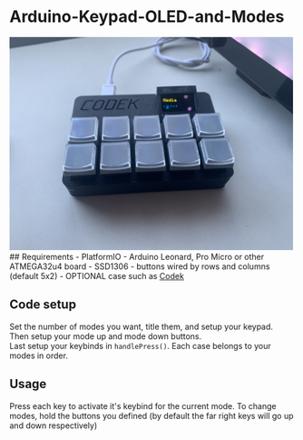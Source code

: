 # Arduino-Keypad-OLED-and-Modes
<img width="500" src="https://github.com/Gabe-H/Arduino-Keypad-OLED-and-Modes/blob/master/images/IMG_1425.jpg?raw=true" alt="example" />
## Requirements
- PlatformIO
- Arduino Leonard, Pro Micro or other ATMEGA32u4 board
- SSD1306
- buttons wired by rows and columns (default 5x2)
- OPTIONAL case such as <a href="https://www.thingiverse.com/thing:4539723">Codek</a>

## Code setup
Set the number of modes you want, title them, and setup your keypad.<br>
Then setup your mode up and mode down buttons. <br>
Last setup your keybinds in `handlePress()`. Each case belongs to your modes in order. <br>

## Usage
Press each key to activate it's keybind for the current mode. To change modes, hold the buttons you defined (by default the far right keys will go up and down respectively)
